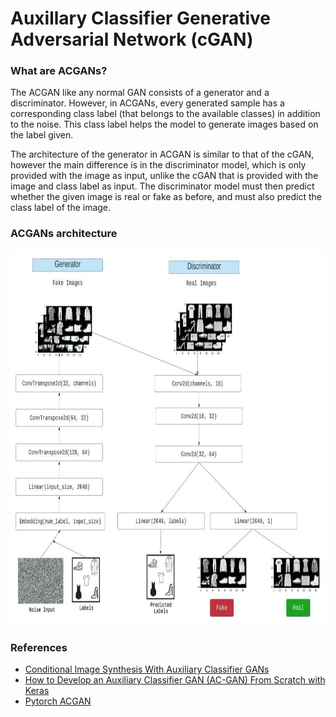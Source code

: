 # Auxillary Classifier Generative Adversarial Network (cGAN)

### What are ACGANs?
The ACGAN like any normal GAN consists of a generator and a discriminator. However, in ACGANs, every generated sample has a corresponding class label (that belongs to the available classes) in addition to the noise. This class label helps the model to generate images based on the label given.

The architecture of the generator in ACGAN is similar to that of the cGAN, however the main difference is in the discriminator model, which is only provided with the image as input, unlike the cGAN that is provided with the image and class label as input. The discriminator model must then predict whether the given image is real or fake as before, and must also predict the class label of the image.

### ACGANs architecture
<img src="assets/ACGAN.jpg" width="600" height="600"/>

### References
 - [Conditional Image Synthesis With Auxiliary Classifier GANs](https://arxiv.org/pdf/1610.09585.pdf)
 - [How to Develop an Auxiliary Classifier GAN (AC-GAN) From Scratch with Keras](https://machinelearningmastery.com/how-to-develop-an-auxiliary-classifier-gan-ac-gan-from-scratch-with-keras/)
 - [Pytorch ACGAN](https://github.com/eriklindernoren/PyTorch-GAN/blob/master/implementations/acgan)



